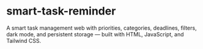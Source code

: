 # smart-task-reminder
A smart task management web with priorities, categories, deadlines, filters, dark mode, and persistent storage — built with HTML, JavaScript, and Tailwind CSS.
